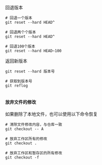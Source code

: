 回退版本
```shell
# 回退一个版本
git reset --hard HEAD^

# 回退两个个版本
git reset --hard HEAD^

# 回退100个版本
git reset --hard HEAD~100
```

返回新版本
```shell
git reset --hard 版本号

# 获取到版本号
git reflog


```


#### 放弃文件的修改
如果删除了本地文件，也可以使用以下命令恢复
``` shell
# 清除文件修改内容，与仓库一致
git checkout -- A

# 放弃工作区所有的修改
git checkout .

# 放弃工作区和暂存区的所有修改
git checkout -f
```